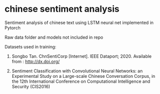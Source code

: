 # chinese sentiment analysis

Sentiment analysis of chinese text using LSTM neural net implemented in Pytorch

Raw data folder and models not included in repo

Datasets used in training:

1. Songbo Tan. ChnSentiCorp [Internet]. IEEE Dataport; 2020. Available from : http://dx.doi.org/

2. Sentiment Classification with Convolutional Neural Networks: an Experimental Study on a Large-scale Chinese Conversation Corpus, in the 12th International Conference on Computational Intelligence and Security (CIS2016)




